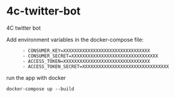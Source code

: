 # 4c-twitter-bot
4C twitter bot

Add environment variables in the docker-compose file:
```
      - CONSUMER_KEY=XXXXXXXXXXXXXXXXXXXXXXXXXXXXXXXX
      - CONSUMER_SECRET=XXXXXXXXXXXXXXXXXXXXXXXXXXXXXXXX
      - ACCESS_TOKEN=XXXXXXXXXXXXXXXXXXXXXXXXXXXXXXXX
      - ACCESS_TOKEN_SECRET=XXXXXXXXXXXXXXXXXXXXXXXXXXXXXXXX
```

run the app with docker

```
docker-compose up --build
```